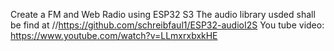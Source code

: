 Create a FM and Web Radio using ESP32 S3
The audio library usded shall be find at //https://github.com/schreibfaul1/ESP32-audioI2S
You tube video: https://www.youtube.com/watch?v=LLmxrxbxkHE
